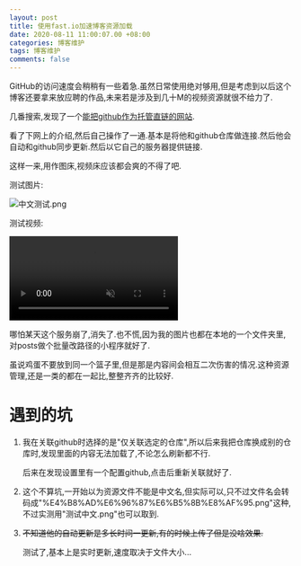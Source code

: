 ```yaml
---
layout: post
title: 使用fast.io加速博客资源加载
date: 2020-08-11 11:00:07.00 +08:00
categories: 博客维护
tags: 博客维护
comments: false
---
```




GitHub的访问速度会稍稍有一些着急.虽然日常使用绝对够用,但是考虑到以后这个博客还要拿来放应聘的作品,未来若是涉及到几十M的视频资源就很不给力了.

几番搜索,发现了一个[能把github作为托管直链的网站](https://fast.io).

看了下网上的介绍,然后自己操作了一通.基本是将他和github仓库做连接.然后他会自动和github同步更新.然后以它自己的服务器提供链接.

这样一来,用作图床,视频床应该都会爽的不得了吧.

测试图片:

![中文测试.png]({{site.img}}中文测试.png)

测试视频:

<video src="{{site.img}}中文测试.mp4"  muted  autoplay="autoplay"  loop="loop"></video>

哪怕某天这个服务崩了,消失了.也不慌,因为我的图片也都在本地的一个文件夹里,对posts做个批量改路径的小程序就好了.

虽说鸡蛋不要放到同一个篮子里,但是那是内容间会相互二次伤害的情况.这种资源管理,还是一类的都在一起比,整整齐齐的比较好.

# 遇到的坑

1. 我在关联github时选择的是"仅关联选定的仓库",所以后来我把仓库换成别的仓库时,发现里面的内容无法加载了,不论怎么刷新都不行.

   后来在发现设置里有一个配置github,点击后重新关联就好了.

2. 这个不算坑,一开始以为资源文件不能是中文名,但实际可以,只不过文件名会转码成"%E4%B8%AD%E6%96%87%E6%B5%8B%E8%AF%95.png"这种,不过实测用"测试中文.png"也可以取到.

3. <s>不知道他的自动更新是多长时间一更新,有的时候上传了但是没啥效果.</s>

   测试了,基本上是实时更新,速度取决于文件大小...